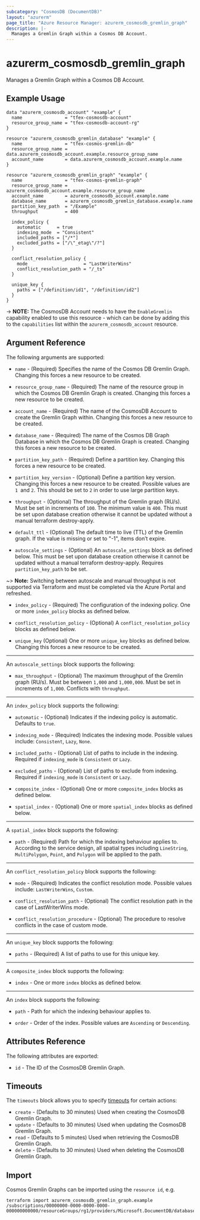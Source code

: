```yaml
---
subcategory: "CosmosDB (DocumentDB)"
layout: "azurerm"
page_title: "Azure Resource Manager: azurerm_cosmosdb_gremlin_graph"
description: |-
  Manages a Gremlin Graph within a Cosmos DB Account.
---
```


# azurerm_cosmosdb_gremlin_graph

Manages a Gremlin Graph within a Cosmos DB Account.

## Example Usage

```hcl
data "azurerm_cosmosdb_account" "example" {
  name                = "tfex-cosmosdb-account"
  resource_group_name = "tfex-cosmosdb-account-rg"
}

resource "azurerm_cosmosdb_gremlin_database" "example" {
  name                = "tfex-cosmos-gremlin-db"
  resource_group_name = data.azurerm_cosmosdb_account.example.resource_group_name
  account_name        = data.azurerm_cosmosdb_account.example.name
}

resource "azurerm_cosmosdb_gremlin_graph" "example" {
  name                = "tfex-cosmos-gremlin-graph"
  resource_group_name = azurerm_cosmosdb_account.example.resource_group_name
  account_name        = azurerm_cosmosdb_account.example.name
  database_name       = azurerm_cosmosdb_gremlin_database.example.name
  partition_key_path  = "/Example"
  throughput          = 400

  index_policy {
    automatic      = true
    indexing_mode  = "Consistent"
    included_paths = ["/*"]
    excluded_paths = ["/\"_etag\"/?"]
  }

  conflict_resolution_policy {
    mode                     = "LastWriterWins"
    conflict_resolution_path = "/_ts"
  }

  unique_key {
    paths = ["/definition/id1", "/definition/id2"]
  }
}
```

-> **NOTE:** The CosmosDB Account needs to have the `EnableGremlin` capability enabled to use this resource - which can be done by adding this to the `capabilities` list within the `azurerm_cosmosdb_account` resource.

## Argument Reference

The following arguments are supported:

* `name` - (Required) Specifies the name of the Cosmos DB Gremlin Graph. Changing this forces a new resource to be created.

* `resource_group_name` - (Required) The name of the resource group in which the Cosmos DB Gremlin Graph is created. Changing this forces a new resource to be created.

* `account_name` - (Required) The name of the CosmosDB Account to create the Gremlin Graph within. Changing this forces a new resource to be created.

* `database_name` - (Required) The name of the Cosmos DB Graph Database in which the Cosmos DB Gremlin Graph is created. Changing this forces a new resource to be created.

* `partition_key_path` - (Required) Define a partition key. Changing this forces a new resource to be created.

* `partition_key_version` - (Optional) Define a partition key version. Changing this forces a new resource to be created. Possible values are `1 `and `2`. This should be set to `2` in order to use large partition keys.

* `throughput` - (Optional) The throughput of the Gremlin graph (RU/s). Must be set in increments of `100`. The minimum value is `400`. This must be set upon database creation otherwise it cannot be updated without a manual terraform destroy-apply.

* `default_ttl` - (Optional) The default time to live (TTL) of the Gremlin graph. If the value is missing or set to "-1", items don’t expire.

* `autoscale_settings` - (Optional) An `autoscale_settings` block as defined below. This must be set upon database creation otherwise it cannot be updated without a manual terraform destroy-apply. Requires `partition_key_path` to be set.

~> **Note:** Switching between autoscale and manual throughput is not supported via Terraform and must be completed via the Azure Portal and refreshed. 

* `index_policy` - (Required) The configuration of the indexing policy. One or more `index_policy` blocks as defined below.

* `conflict_resolution_policy` - (Optional)  A `conflict_resolution_policy` blocks as defined below.

* `unique_key` (Optional) One or more `unique_key` blocks as defined below. Changing this forces a new resource to be created.

---

An `autoscale_settings` block supports the following:

* `max_throughput` - (Optional) The maximum throughput of the Gremlin graph (RU/s). Must be between `1,000` and `1,000,000`. Must be set in increments of `1,000`. Conflicts with `throughput`.

---

An `index_policy` block supports the following:

* `automatic` - (Optional) Indicates if the indexing policy is automatic. Defaults to `true`.

* `indexing_mode` - (Required) Indicates the indexing mode. Possible values include: `Consistent`, `Lazy`, `None`.

* `included_paths` - (Optional) List of paths to include in the indexing. Required if `indexing_mode` is `Consistent` or `Lazy`.

* `excluded_paths` - (Optional) List of paths to exclude from indexing. Required if `indexing_mode` is `Consistent` or `Lazy`.

* `composite_index` - (Optional) One or more `composite_index` blocks as defined below.

* `spatial_index` - (Optional) One or more `spatial_index` blocks as defined below.

---

A `spatial_index` block supports the following:

* `path` - (Required) Path for which the indexing behaviour applies to. According to the service design, all spatial types including `LineString`, `MultiPolygon`, `Point`, and `Polygon` will be applied to the path. 

---

An `conflict_resolution_policy` block supports the following:

* `mode` - (Required) Indicates the conflict resolution mode. Possible values include: `LastWriterWins`, `Custom`.

* `conflict_resolution_path` - (Optional) The conflict resolution path in the case of LastWriterWins mode.

* `conflict_resolution_procedure` - (Optional) The procedure to resolve conflicts in the case of custom mode.

---

An `unique_key` block supports the following:

* `paths` - (Required) A list of paths to use for this unique key.

---

A `composite_index` block supports the following:

* `index` - One or more `index` blocks as defined below.

---

An `index` block supports the following:

* `path` - Path for which the indexing behaviour applies to.

* `order` - Order of the index. Possible values are `Ascending` or `Descending`.


## Attributes Reference

The following attributes are exported:

* `id` - The ID of the CosmosDB Gremlin Graph.

## Timeouts

The `timeouts` block allows you to specify [timeouts](https://www.terraform.io/docs/configuration/resources.html#timeouts) for certain actions:

* `create` - (Defaults to 30 minutes) Used when creating the CosmosDB Gremlin Graph.
* `update` - (Defaults to 30 minutes) Used when updating the CosmosDB Gremlin Graph.
* `read` - (Defaults to 5 minutes) Used when retrieving the CosmosDB Gremlin Graph.
* `delete` - (Defaults to 30 minutes) Used when deleting the CosmosDB Gremlin Graph.

## Import

Cosmos Gremlin Graphs can be imported using the `resource id`, e.g.

```shell
terraform import azurerm_cosmosdb_gremlin_graph.example /subscriptions/00000000-0000-0000-0000-000000000000/resourceGroups/rg1/providers/Microsoft.DocumentDB/databaseAccounts/account1/gremlinDatabases/db1/graphs/graphs1
```
